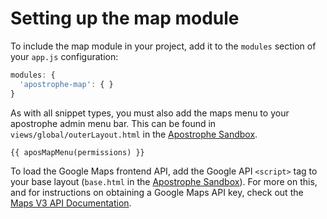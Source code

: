 # Setting up the map module

To include the map module in your project, add it to the `modules` section of your `app.js` configuration:

```javascript
modules: {
  'apostrophe-map': { }
}
```

As with all snippet types, you must also add the maps menu to your apostrophe admin menu bar. This can be found in `views/global/outerLayout.html` in the [Apostrophe Sandbox](https://github.com/punkave/apostrophe-sandbox).

```nunjucks
{{ aposMapMenu(permissions) }}
```

To load the Google Maps frontend API, add the Google API `<script>` tag to your base layout (`base.html` in the [Apostrophe Sandbox](https://github.com/punkave/apostrophe-sandbox)). For more on this, and for instructions on obtaining a Google Maps API key, check out the [Maps V3 API Documentation](https://developers.google.com/maps/documentation/javascript/tutorial).